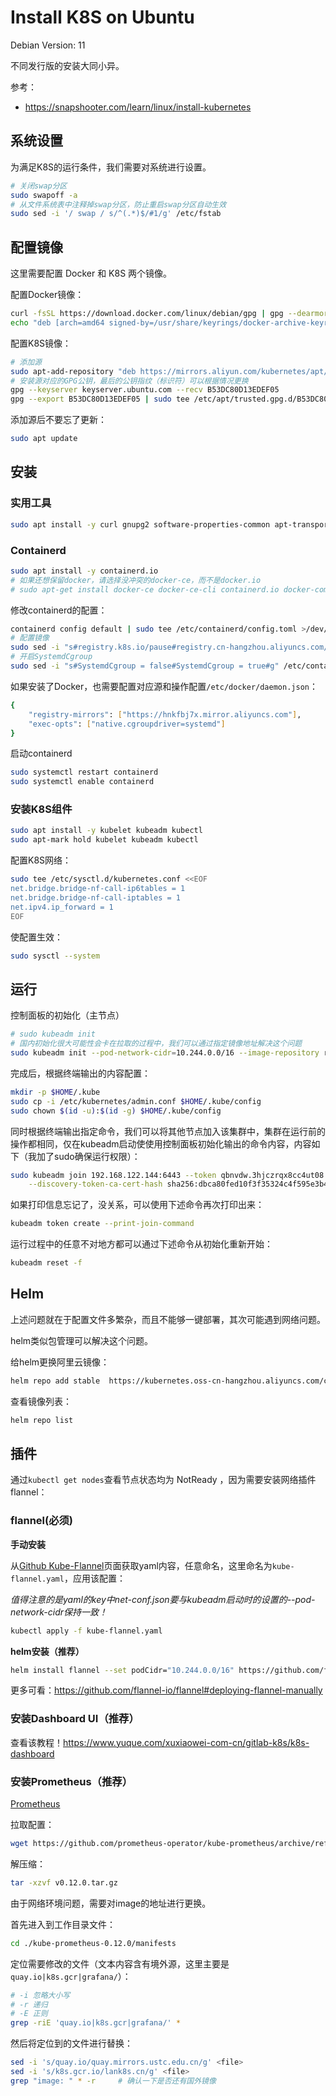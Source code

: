 # Install K8S on Ubuntu

Debian Version: 11

不同发行版的安装大同小异。

参考：

- https://snapshooter.com/learn/linux/install-kubernetes

## 系统设置

为满足K8S的运行条件，我们需要对系统进行设置。

```sh
# 关闭swap分区
sudo swapoff -a
# 从文件系统表中注释掉swap分区，防止重启swap分区自动生效
sudo sed -i '/ swap / s/^(.*)$/#1/g' /etc/fstab
```

## 配置镜像

这里需要配置 Docker 和 K8S 两个镜像。

配置Docker镜像：

```sh
curl -fsSL https://download.docker.com/linux/debian/gpg | gpg --dearmor -o /usr/share/keyrings/docker-archive-keyring.gpg
echo "deb [arch=amd64 signed-by=/usr/share/keyrings/docker-archive-keyring.gpg] https://download.docker.com/linux/debian $(lsb_release -cs) stable" | tee /etc/apt/sources.list.d/docker.list
```

配置K8S镜像：

```sh
# 添加源
sudo apt-add-repository "deb https://mirrors.aliyun.com/kubernetes/apt/ kubernetes-xenial main"
# 安装源对应的GPG公钥，最后的公钥指纹（标识符）可以根据情况更换
gpg --keyserver keyserver.ubuntu.com --recv B53DC80D13EDEF05
gpg --export B53DC80D13EDEF05 | sudo tee /etc/apt/trusted.gpg.d/B53DC80D13EDEF05.gpg >/dev/null
```

添加源后不要忘了更新：

```sh
sudo apt update
```

## 安装


### 实用工具

```sh
sudo apt install -y curl gnupg2 software-properties-common apt-transport-https ca-certificates
```

### Containerd

```sh
sudo apt install -y containerd.io
# 如果还想保留docker，请选择没冲突的docker-ce，而不是docker.io
# sudo apt-get install docker-ce docker-ce-cli containerd.io docker-compose-plugin
```

修改containerd的配置：

```sh
containerd config default | sudo tee /etc/containerd/config.toml >/dev/null 2>&1
# 配置镜像
sudo sed -i "s#registry.k8s.io/pause#registry.cn-hangzhou.aliyuncs.com/google_containers/pause#g" /etc/containerd/config.toml
# 开启SystemdCgroup
sudo sed -i "s#SystemdCgroup = false#SystemdCgroup = true#g" /etc/containerd/config.toml
```

如果安装了Docker，也需要配置对应源和操作配置`/etc/docker/daemon.json`：


```sh
{
    "registry-mirrors": ["https://hnkfbj7x.mirror.aliyuncs.com"],
    "exec-opts": ["native.cgroupdriver=systemd"]
}
```

启动containerd

```sh
sudo systemctl restart containerd
sudo systemctl enable containerd
```

### 安装K8S组件

```sh
sudo apt install -y kubelet kubeadm kubectl
sudo apt-mark hold kubelet kubeadm kubectl
```

配置K8S网络：

```sh
sudo tee /etc/sysctl.d/kubernetes.conf <<EOF
net.bridge.bridge-nf-call-ip6tables = 1
net.bridge.bridge-nf-call-iptables = 1
net.ipv4.ip_forward = 1
EOF
```

使配置生效：

```sh
sudo sysctl --system
```

## 运行

控制面板的初始化（主节点）

```sh
# sudo kubeadm init
# 国内初始化很大可能性会卡在拉取的过程中，我们可以通过指定镜像地址解决这个问题
sudo kubeadm init --pod-network-cidr=10.244.0.0/16 --image-repository registry.aliyuncs.com/google_containers
```

完成后，根据终端输出的内容配置：

```sh
mkdir -p $HOME/.kube
sudo cp -i /etc/kubernetes/admin.conf $HOME/.kube/config
sudo chown $(id -u):$(id -g) $HOME/.kube/config
```

同时根据终端输出指定命令，我们可以将其他节点加入该集群中，集群在运行前的操作都相同，仅在kubeadm启动使使用控制面板初始化输出的命令内容，内容如下（我加了sudo确保运行权限）：

```sh
sudo kubeadm join 192.168.122.144:6443 --token qbnvdw.3hjczrqx8cc4ut08 \
	--discovery-token-ca-cert-hash sha256:dbca80fed10f3f35324c4f595e3b43fe85af0af7c3a601607ef876b40a6aec33
```

如果打印信息忘记了，没关系，可以使用下述命令再次打印出来：

```sh
kubeadm token create --print-join-command
```

运行过程中的任意不对地方都可以通过下述命令从初始化重新开始：

```sh
kubeadm reset -f
```

## Helm

上述问题就在于配置文件多繁杂，而且不能够一键部署，其次可能遇到网络问题。

helm类似包管理可以解决这个问题。

给helm更换阿里云镜像：

```sh
helm repo add stable  https://kubernetes.oss-cn-hangzhou.aliyuncs.com/charts/
```

查看镜像列表：

```sh
helm repo list
```

## 插件

通过`kubectl get nodes`查看节点状态均为 NotReady ，因为需要安装网络插件flannel：

### flannel(必须)

**手动安装**

从[Github Kube-Flannel](https://github.com/flannel-io/flannel/blob/master/Documentation/kube-flannel.yml)页面获取yaml内容，任意命名，这里命名为`kube-flannel.yaml`，应用该配置：

*值得注意的是yaml的key中net-conf.json要与kubeadm启动时的设置的--pod-network-cidr保持一致！*

```sh
kubectl apply -f kube-flannel.yaml
```

**helm安装（推荐）**

```sh
helm install flannel --set podCidr="10.244.0.0/16" https://github.com/flannel-io/flannel/releases/latest/download/flannel.tgz
```

更多可看：https://github.com/flannel-io/flannel#deploying-flannel-manually

### 安装Dashboard UI（推荐）

查看该教程！https://www.yuque.com/xuxiaowei-com-cn/gitlab-k8s/k8s-dashboard


### 安装Prometheus（推荐）

[Prometheus](https://github.com/prometheus-operator/kube-prometheus/tree/main)

拉取配置：

```sh
wget https://github.com/prometheus-operator/kube-prometheus/archive/refs/tags/v0.12.0.tar.gz
```

解压缩：

```sh
tar -xzvf v0.12.0.tar.gz
```

由于网络环境问题，需要对image的地址进行更换。

首先进入到工作目录文件：

```sh
cd ./kube-prometheus-0.12.0/manifests
```

定位需要修改的文件（文本内容含有境外源，这里主要是`quay.io|k8s.gcr|grafana/`）：

```sh
# -i 忽略大小写
# -r 递归
# -E 正则
grep -riE 'quay.io|k8s.gcr|grafana/' *
```

然后将定位到的文件进行替换：

```sh
sed -i 's/quay.io/quay.mirrors.ustc.edu.cn/g' <file>
sed -i 's/k8s.gcr.io/lank8s.cn/g' <file>
grep "image: " * -r		# 确认一下是否还有国外镜像
```
